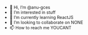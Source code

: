 - 👋 Hi, I’m @anu-gces
- 👀 I’m interested in stuff
- 🌱 I’m currently learning ReactJS
- 💞️ I’m looking to collaborate on NONE
- 📫 How to reach me YOUCANT

<!---
anu-gces/anu-gces is a ✨ special ✨ repository because its `README.md` (this file) appears on your GitHub profile.
You can click the Preview link to take a look at your changes.
--->
